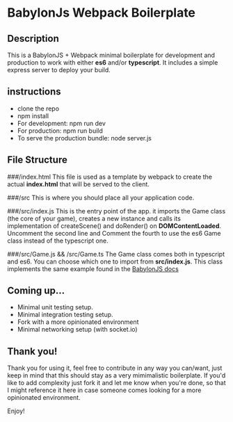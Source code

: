 # BabylonJs Webpack Boilerplate

## Description

This is a BabylonJS + Webpack minimal boilerplate for development and production to work with either **es6** and/or **typescript**. It includes a simple express server to deploy your build.

## instructions

- clone the repo
- npm install
- For development: npm run dev
- For production: npm run build
- To serve the production bundle: node server.js

## File Structure

###/index.html
This file is used as a template by webpack to create the actual **index.html** that will be served to the client.

###/src 
This is where you should place all your application code.

###/src/index.js
This is the entry point of the app. it imports the Game class (the core of your game), creates a new instance and calls its implementation of createScene() and doRender() on **DOMContentLoaded**. Uncomment the second line and Comment the fourth to use the es6 Game class instead of the typescript one.

###/src/Game.js && /src/Game.ts
The Game class comes both in typescript and es6. You can choose which one to import from **src/index.js**. This class implements the same example found in the [BabylonJS docs](https://doc.babylonjs.com/)

## Coming up...

- Minimal unit testing setup.
- Minimal integration testing setup.
- Fork with a more opinionated environment
- Minimal networking setup (with socket.io)

## Thank you!

Thank you for using it, feel free to contribute in any way you can/want, just keep in mind that this should stay as a very mimimalistic boilerplate. If you'd like to add complexity just fork it and let me know when you're done, so that I might reference it here in case someone comes looking for a more opinionated environment.

Enjoy!